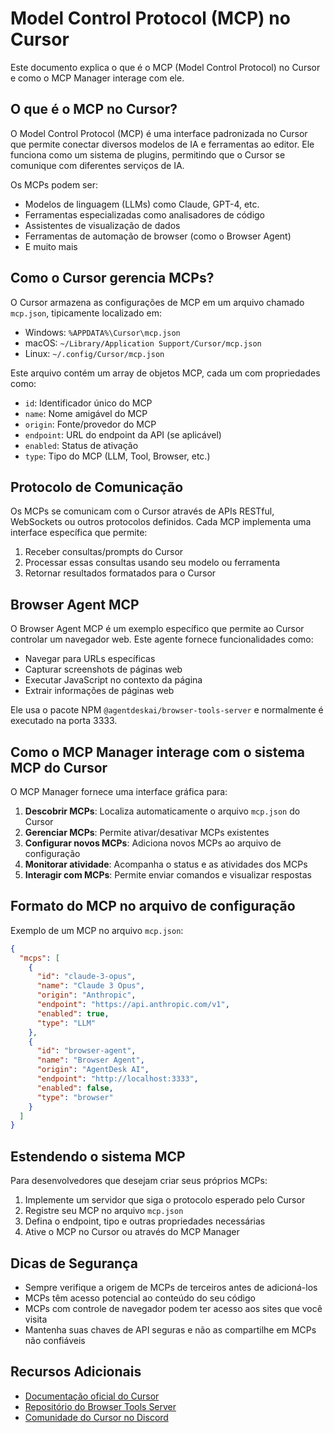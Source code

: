 # Model Control Protocol (MCP) no Cursor

Este documento explica o que é o MCP (Model Control Protocol) no Cursor e como o MCP Manager interage com ele.

## O que é o MCP no Cursor?

O Model Control Protocol (MCP) é uma interface padronizada no Cursor que permite conectar diversos modelos de IA e ferramentas ao editor. Ele funciona como um sistema de plugins, permitindo que o Cursor se comunique com diferentes serviços de IA.

Os MCPs podem ser:
- Modelos de linguagem (LLMs) como Claude, GPT-4, etc.
- Ferramentas especializadas como analisadores de código
- Assistentes de visualização de dados
- Ferramentas de automação de browser (como o Browser Agent)
- E muito mais

## Como o Cursor gerencia MCPs?

O Cursor armazena as configurações de MCP em um arquivo chamado `mcp.json`, tipicamente localizado em:

- Windows: `%APPDATA%\Cursor\mcp.json`
- macOS: `~/Library/Application Support/Cursor/mcp.json`
- Linux: `~/.config/Cursor/mcp.json`

Este arquivo contém um array de objetos MCP, cada um com propriedades como:
- `id`: Identificador único do MCP
- `name`: Nome amigável do MCP
- `origin`: Fonte/provedor do MCP
- `endpoint`: URL do endpoint da API (se aplicável)
- `enabled`: Status de ativação
- `type`: Tipo do MCP (LLM, Tool, Browser, etc.)

## Protocolo de Comunicação

Os MCPs se comunicam com o Cursor através de APIs RESTful, WebSockets ou outros protocolos definidos. Cada MCP implementa uma interface específica que permite:

1. Receber consultas/prompts do Cursor
2. Processar essas consultas usando seu modelo ou ferramenta
3. Retornar resultados formatados para o Cursor

## Browser Agent MCP

O Browser Agent MCP é um exemplo específico que permite ao Cursor controlar um navegador web. Este agente fornece funcionalidades como:

- Navegar para URLs específicas
- Capturar screenshots de páginas web
- Executar JavaScript no contexto da página
- Extrair informações de páginas web

Ele usa o pacote NPM `@agentdeskai/browser-tools-server` e normalmente é executado na porta 3333.

## Como o MCP Manager interage com o sistema MCP do Cursor

O MCP Manager fornece uma interface gráfica para:

1. **Descobrir MCPs**: Localiza automaticamente o arquivo `mcp.json` do Cursor
2. **Gerenciar MCPs**: Permite ativar/desativar MCPs existentes
3. **Configurar novos MCPs**: Adiciona novos MCPs ao arquivo de configuração
4. **Monitorar atividade**: Acompanha o status e as atividades dos MCPs
5. **Interagir com MCPs**: Permite enviar comandos e visualizar respostas

## Formato do MCP no arquivo de configuração

Exemplo de um MCP no arquivo `mcp.json`:

```json
{
  "mcps": [
    {
      "id": "claude-3-opus",
      "name": "Claude 3 Opus",
      "origin": "Anthropic",
      "endpoint": "https://api.anthropic.com/v1",
      "enabled": true,
      "type": "LLM"
    },
    {
      "id": "browser-agent",
      "name": "Browser Agent",
      "origin": "AgentDesk AI",
      "endpoint": "http://localhost:3333",
      "enabled": false,
      "type": "browser"
    }
  ]
}
```

## Estendendo o sistema MCP

Para desenvolvedores que desejam criar seus próprios MCPs:

1. Implemente um servidor que siga o protocolo esperado pelo Cursor
2. Registre seu MCP no arquivo `mcp.json`
3. Defina o endpoint, tipo e outras propriedades necessárias
4. Ative o MCP no Cursor ou através do MCP Manager

## Dicas de Segurança

- Sempre verifique a origem de MCPs de terceiros antes de adicioná-los
- MCPs têm acesso potencial ao conteúdo do seu código
- MCPs com controle de navegador podem ter acesso aos sites que você visita
- Mantenha suas chaves de API seguras e não as compartilhe em MCPs não confiáveis

## Recursos Adicionais

- [Documentação oficial do Cursor](https://cursor.sh/docs)
- [Repositório do Browser Tools Server](https://github.com/agentdesk/browser-tools-server)
- [Comunidade do Cursor no Discord](https://discord.gg/cursor) 